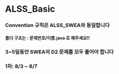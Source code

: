 # ALSS_Basic

### Convention 규칙은 ALSS_SWEA와 동일합니다 
#### 폴더 구조는 : 문제번호/이름.java 로 해주세요!!

### 3~5일동안 SWEA의 D2 문제를 모두 풀어야 합니다
### 1차: 8/3 ~ 8/7
